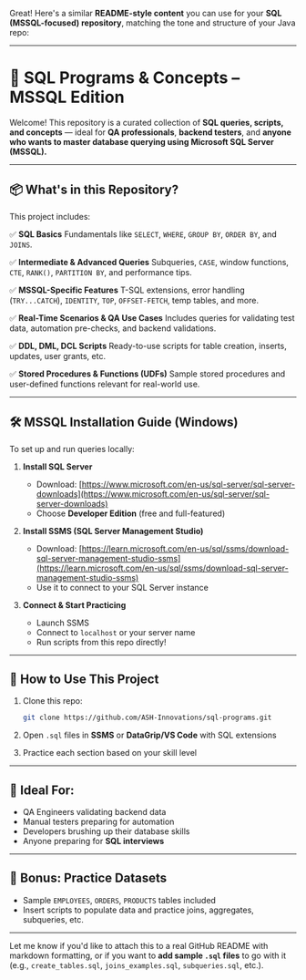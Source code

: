 Great! Here's a similar **README-style content** you can use for your **SQL (MSSQL-focused) repository**, matching the tone and structure of your Java repo:

---

# 📘 SQL Programs & Concepts – MSSQL Edition

Welcome! This repository is a curated collection of **SQL queries, scripts, and concepts** — ideal for **QA professionals**, **backend testers**, and **anyone who wants to master database querying using Microsoft SQL Server (MSSQL).**

---

## 📦 What's in this Repository?

This project includes:

✅ **SQL Basics**
Fundamentals like `SELECT`, `WHERE`, `GROUP BY`, `ORDER BY`, and `JOINS`.

✅ **Intermediate & Advanced Queries**
Subqueries, `CASE`, window functions, `CTE`, `RANK()`, `PARTITION BY`, and performance tips.

✅ **MSSQL-Specific Features**
T-SQL extensions, error handling (`TRY...CATCH`), `IDENTITY`, `TOP`, `OFFSET-FETCH`, temp tables, and more.

✅ **Real-Time Scenarios & QA Use Cases**
Includes queries for validating test data, automation pre-checks, and backend validations.

✅ **DDL, DML, DCL Scripts**
Ready-to-use scripts for table creation, inserts, updates, user grants, etc.

✅ **Stored Procedures & Functions (UDFs)**
Sample stored procedures and user-defined functions relevant for real-world use.

---

## 🛠️ MSSQL Installation Guide (Windows)

To set up and run queries locally:

1. **Install SQL Server**

   * Download: [https://www.microsoft.com/en-us/sql-server/sql-server-downloads](https://www.microsoft.com/en-us/sql-server/sql-server-downloads)
   * Choose **Developer Edition** (free and full-featured)

2. **Install SSMS (SQL Server Management Studio)**

   * Download: [https://learn.microsoft.com/en-us/sql/ssms/download-sql-server-management-studio-ssms](https://learn.microsoft.com/en-us/sql/ssms/download-sql-server-management-studio-ssms)
   * Use it to connect to your SQL Server instance

3. **Connect & Start Practicing**

   * Launch SSMS
   * Connect to `localhost` or your server name
   * Run scripts from this repo directly!

---

## 🚀 How to Use This Project

1. Clone this repo:

   ```bash
   git clone https://github.com/ASH-Innovations/sql-programs.git
   ```

2. Open `.sql` files in **SSMS** or **DataGrip/VS Code** with SQL extensions

3. Practice each section based on your skill level

---

## 🙌 Ideal For:

* QA Engineers validating backend data
* Manual testers preparing for automation
* Developers brushing up their database skills
* Anyone preparing for **SQL interviews**

---

## 🧠 Bonus: Practice Datasets

* Sample `EMPLOYEES`, `ORDERS`, `PRODUCTS` tables included
* Insert scripts to populate data and practice joins, aggregates, subqueries, etc.

---

Let me know if you'd like to attach this to a real GitHub README with markdown formatting, or if you want to **add sample `.sql` files** to go with it (e.g., `create_tables.sql`, `joins_examples.sql`, `subqueries.sql`, etc.).

